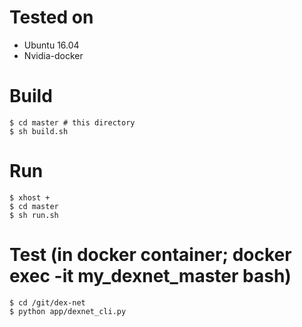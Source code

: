# Tested on
* Ubuntu 16.04
* Nvidia-docker

# Build
```
$ cd master # this directory
$ sh build.sh
```

# Run
```
$ xhost +
$ cd master
$ sh run.sh
```

# Test (in docker container; docker exec -it my_dexnet_master bash)
```
$ cd /git/dex-net
$ python app/dexnet_cli.py
```
